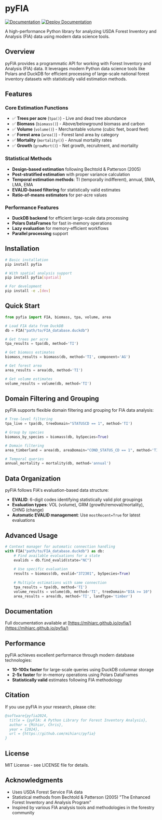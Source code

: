 # pyFIA

[![Documentation](https://img.shields.io/badge/docs-GitHub%20Pages-blue)](https://mihiarc.github.io/pyfia/)
[![Deploy Documentation](https://github.com/mihiarc/pyfia/actions/workflows/deploy-docs.yml/badge.svg)](https://github.com/mihiarc/pyfia/actions/workflows/deploy-docs.yml)

A high-performance Python library for analyzing USDA Forest Inventory and Analysis (FIA) data using modern data science tools.

## Overview

pyFIA provides a programmatic API for working with Forest Inventory and Analysis (FIA) data. It leverages modern Python data science tools like Polars and DuckDB for efficient processing of large-scale national forest inventory datasets with statistically valid estimation methods.

## Features

### Core Estimation Functions
- ✅ **Trees per acre** (`tpa()`) - Live and dead tree abundance
- ✅ **Biomass** (`biomass()`) - Above/belowground biomass and carbon  
- ✅ **Volume** (`volume()`) - Merchantable volume (cubic feet, board feet)
- ✅ **Forest area** (`area()`) - Forest land area by category
- ✅ **Mortality** (`mortality()`) - Annual mortality rates
- ✅ **Growth** (`growMort()`) - Net growth, recruitment, and mortality

### Statistical Methods
- **Design-based estimation** following Bechtold & Patterson (2005)
- **Post-stratified estimation** with proper variance calculation
- **Temporal estimation methods**: TI (temporally indifferent), annual, SMA, LMA, EMA
- **EVALID-based filtering** for statistically valid estimates
- **Ratio-of-means estimators** for per-acre values

### Performance Features
- **DuckDB backend** for efficient large-scale data processing
- **Polars DataFrames** for fast in-memory operations
- **Lazy evaluation** for memory-efficient workflows
- **Parallel processing** support

## Installation

```bash
# Basic installation
pip install pyfia

# With spatial analysis support  
pip install pyfia[spatial]

# For development
pip install -e .[dev]
```

## Quick Start

```python
from pyfia import FIA, biomass, tpa, volume, area

# Load FIA data from DuckDB
db = FIA("path/to/FIA_database.duckdb")

# Get trees per acre
tpa_results = tpa(db, method='TI')

# Get biomass estimates
biomass_results = biomass(db, method='TI', component='AG')

# Get forest area
area_results = area(db, method='TI')

# Get volume estimates
volume_results = volume(db, method='TI')
```

## Domain Filtering and Grouping

pyFIA supports flexible domain filtering and grouping for FIA data analysis:

```python
# Tree-level filtering
tpa_live = tpa(db, treeDomain="STATUSCD == 1", method='TI')

# Group by species
biomass_by_species = biomass(db, bySpecies=True)

# Domain filtering
area_timberland = area(db, areaDomain="COND_STATUS_CD == 1", method='TI')

# Temporal queries
annual_mortality = mortality(db, method='annual')
```

## Data Organization

pyFIA follows FIA's evaluation-based data structure:
- **EVALID**: 6-digit codes identifying statistically valid plot groupings
- **Evaluation types**: VOL (volume), GRM (growth/removal/mortality), CHNG (change)
- **Automatic EVALID management**: Use `mostRecent=True` for latest evaluations

## Advanced Usage

```python
# Context manager for automatic connection handling
with FIA("path/to/FIA_database.duckdb") as db:
    # Find available evaluations for a state
    evalids = db.find_evalid(state="NC")
    
    # Use specific evaluation
    results = biomass(db, evalid="372301", bySpecies=True)
    
    # Multiple estimations with same connection
    tpa_results = tpa(db, method='TI')
    volume_results = volume(db, method='TI', treeDomain="DIA >= 10")
    area_results = area(db, method='TI', landType='timber')
```

## Documentation

Full documentation available at [https://mihiarc.github.io/pyfia/](https://mihiarc.github.io/pyfia/)

## Performance

pyFIA achieves excellent performance through modern database technologies:
- **10-100x faster** for large-scale queries using DuckDB columnar storage
- **2-5x faster** for in-memory operations using Polars DataFrames
- **Statistically valid** estimates following FIA methodology

## Citation

If you use pyFIA in your research, please cite:

```bibtex
@software{pyfia2024,
  title = {pyFIA: A Python Library for Forest Inventory Analysis},
  author = {Mihiar, Chris},
  year = {2024},
  url = {https://github.com/mihiarc/pyfia}
}
```

## License

MIT License - see LICENSE file for details.

## Acknowledgments

- Uses USDA Forest Service FIA data
- Statistical methods from Bechtold & Patterson (2005) "The Enhanced Forest Inventory and Analysis Program"
- Inspired by various FIA analysis tools and methodologies in the forestry community